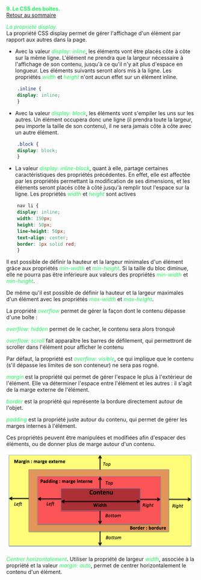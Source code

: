 
<span style="color:#26f260;">**9. Le CSS des boîtes.**</span><br>
[Retour au sommaire](1-Sommaire.md)<br>

<span style="color:#26f260;">*La propriété display.*</span><br>
La propriété CSS display permet de gérer l'affichage d'un élément par rapport aux autres dans la page.<br>
- Avec la valeur <span style="color:#26f260;">*display: inline*</span>, les éléments vont être placés côte à côte sur la même ligne. L'élément ne prendra que la largeur nécessaire à l'affichage de son contenu, jusqu'à ce qu'il n'y ait plus d'espace en longueur. Les éléments suivants seront alors mis à la ligne. Les propriétés <span style="color:#26f260;">*width*</span> et <span style="color:#26f260;">*height*</span> n'ont aucun effet sur un élément inline.<br>
````css
    .inline {
    display: inline;
    }
````
- Avec la valeur <span style="color:#26f260;">*display: block*</span>, les éléments vont s'empiler les uns sur les autres. Un élément occupera donc une ligne (il prendra toute la largeur, peu importe la taille de son contenu), il ne sera jamais côte à côte avec un autre élément.
````css
    .block {
    display: block;
    }
````
- La valeur <span style="color:#26f260;">*display: inline-block*</span>, quant à elle, partage certaines caractéristiques des propriétés précédentes. En effet, elle est affectée par les propriétés permettant la modification de ses dimensions, et les éléments seront placés côte à côté jusqu'à remplir tout l'espace sur la ligne. Les propriétés <span style="color:#26f260;">*width*</span> et <span style="color:#26f260;">*height*</span> sont actives
````css
    nav li {
    display: inline;
    width: 150px;
    height: 50px;
    line-height: 50px;
    text-align: center;
    border: 1px solid red;
    }
````
Il est possible de définir la hauteur et la largeur minimales d'un élément grâce aux propriétés <span style="color:#26f260;">*min-width*</span> et <span style="color:#26f260;">*min-height*</span>. Si la taille du bloc diminue, elle ne pourra pas être inférieure aux valeurs des propriétés <span style="color:#26f260;">*min-width*</span> et <span style="color:#26f260;">*min-height*</span>.<br>

De même qu'il est possible de définir la hauteur et la largeur maximales d'un élément avec les propriétés <span style="color:#26f260;">*max-width*</span> et <span style="color:#26f260;">*max-height*</span>.

La propriété <span style="color:#26f260;">*overflow*</span> permet de gérer la façon dont le contenu dépasse d'une boîte :

<span style="color:#26f260;">*overflow: hidden*</span> permet de le cacher, le contenu sera alors tronqué

<span style="color:#26f260;">*overflow: scroll*</span> fait apparaître les barres de défilement, qui permettront de scroller dans l'élément pour afficher le contenu

Par défaut, la propriété est <span style="color:#26f260;">*overflow: visible*</span>, ce qui implique que le contenu (s'il dépasse les limites de son conteneur) ne sera pas rogné.

<span style="color:#26f260;">*margin*</span> est la propriété qui permet de gérer l'espace le plus à l'extérieur de l'élément. Elle va déterminer l'espace entre l'élément et les autres : il s'agit de la marge externe de l'élément.

<span style="color:#26f260;">*border*</span> est la propriété qui représente la bordure directement autour de l'objet.

<span style="color:#26f260;">*padding*</span> est la propriété juste autour du contenu, qui permet de gérer les marges internes à l'élément.

Ces propriétés peuvent être manipulées et modifiées afin d'espacer des éléments, ou de donner plus de marge autour d'un contenu.

![img_2.png](img_2.png)

<span style="color:#26f260;">*Centrer horizontalement*</span>.
Utiliser la propriété de largeur <span style="color:#26f260;">*width*</span>, associée à la propriété et la valeur <span style="color:#26f260;">*margin: auto*</span>, permet de centrer horizontalement le contenu d'un élément.<br>
